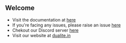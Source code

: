 ## Welcome

- Visit the documentation at [here](https://github.com/dualiteindia/.github/blob/main/documentation.md)
- If you're facing any issues, please raise an issue [here](https://github.com/dualiteindia/.github/issues)
- Chekout our Discord server [here](https://discord.gg/uFA89PUV)
- Visit our website at [dualite.in](https://dualite.in)
